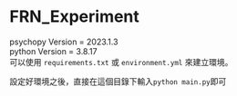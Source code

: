 # FRN_Experiment

psychopy Version = 2023.1.3  
python Version =  3.8.17  
可以使用 `requirements.txt` 或 `environment.yml` 來建立環境。  


設定好環境之後，直接在這個目錄下輸入`python main.py`即可


